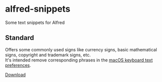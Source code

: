 # alfred-snippets
Some text snippets for Alfred

## Standard

Offers some commonly used signs like currency signs, basic mathematical signs, copyright and trademark signs, etc.<br />
It's intended remove corresponding phrases in the [macOS keyboard text preferences](https://support.apple.com/en-au/guide/mac-help/mh27071/mac).

[Download](https://github.com/IOIO72/alfred-snippets/raw/master/Standard.alfredsnippets)
